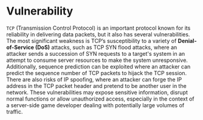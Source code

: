 # Vulnerability

`TCP` (Transmission Control Protocol) is an important protocol known for its reliability in delivering data packets, but it also has several vulnerabilities. The most significant weakness is TCP’s susceptibility to a variety of **Denial-of-Service (DoS)** attacks, such as TCP SYN flood attacks, where an attacker sends a succession of SYN requests to a target's system in an attempt to consume server resources to make the system unresponsive. Additionally, sequence prediction can be exploited where an attacker can predict the sequence number of TCP packets to hijack the TCP session. There are also risks of IP spoofing, where an attacker can forge the IP address in the TCP packet header and pretend to be another user in the network. These vulnerabilities may expose sensitive information, disrupt normal functions or allow unauthorized access, especially in the context of a server-side game developer dealing with potentially large volumes of traffic.